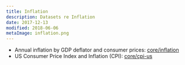 ```yaml
---
title: Inflation
description: Datasets re Inflation
date: 2017-12-13
modified: 2018-06-06
metaImage: inflation.png
---
```


* Annual inflation by GDP deflator and consumer prices: [core/inflation](/core/inflation)
* US Consumer Price Index and Inflation (CPI): [core/cpi-us](/core/cpi-us)
